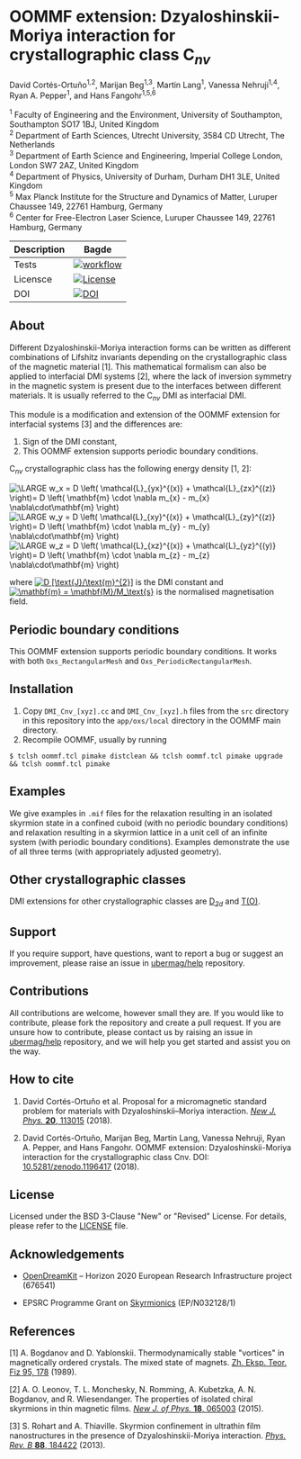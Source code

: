 # OOMMF extension: Dzyaloshinskii-Moriya interaction for crystallographic class C<sub><i>nv</i></sub>

David Cortés-Ortuño<sup>1,2</sup>, Marijan Beg<sup>1,3</sup>, Martin Lang<sup>1</sup>, Vanessa Nehruji<sup>1,4</sup>, Ryan A. Pepper<sup>1</sup>, and Hans Fangohr<sup>1,5,6</sup>

<sup>1</sup> Faculty of Engineering and the Environment, University of Southampton, Southampton SO17 1BJ, United Kingdom  
<sup>2</sup> Department of Earth Sciences, Utrecht University, 3584 CD Utrecht, The Netherlands  
<sup>3</sup> Department of Earth Science and Engineering, Imperial College London, London SW7 2AZ, United Kingdom  
<sup>4</sup> Department of Physics, University of Durham, Durham DH1 3LE, United Kingdom  
<sup>5</sup> Max Planck Institute for the Structure and Dynamics of Matter, Luruper Chaussee 149, 22761 Hamburg, Germany   
<sup>6</sup> Center for Free-Electron Laser Science, Luruper Chaussee 149, 22761 Hamburg, Germany

| Description | Bagde |
| ---         | ---   |
| Tests       | [![workflow](https://github.com/joommf/oommf-extension-dmi-cnv/actions/workflows/workflow.yml/badge.svg)](https://github.com/joommf/oommf-extension-dmi-cnv/actions/workflows/workflow.yml) |
| Licensce    | [![License](https://img.shields.io/badge/License-BSD%203--Clause-blue.svg)](https://opensource.org/licenses/BSD-3-Clause) |
| DOI         | [![DOI](https://zenodo.org/badge/DOI/10.5281/zenodo.1196417.svg)](https://doi.org/10.5281/zenodo.1196417) |

## About

Different Dzyaloshinskii-Moriya interaction forms can be written as different combinations of Lifshitz invariants depending on the crystallographic class of the magnetic material [1]. This mathematical formalism can also be applied to interfacial DMI systems [2], where the lack of inversion symmetry in the magnetic system is present due to the interfaces between different materials. It is usually referred to the C<sub><i>nv</i></sub> DMI as interfacial DMI.

This module is a modification and extension of the OOMMF extension for interfacial systems [3] and the differences are:

1. Sign of the DMI constant,
2. This OOMMF extension supports periodic boundary conditions.

C<sub><i>nv</i></sub> crystallographic class has the following energy density [1, 2]:

<a bhref="https://www.codecogs.com/eqnedit.php?latex=\LARGE&space;w_x&space;=&space;D&space;\left(&space;\mathcal{L}_{yx}^{(y)}&space;&plus;&space;\mathcal{L}_{zx}^{(z)}&space;\right)=&space;D&space;\left(&space;\mathbf{m}&space;\cdot&space;\nabla&space;m_{x}&space;-&space;m_{x}&space;\nabla\cdot\mathbf{m}&space;\right)" target="_blank"><img src="https://latex.codecogs.com/gif.latex?\LARGE&space;w_x&space;=&space;D&space;\left(&space;\mathcal{L}_{yx}^{(y)}&space;&plus;&space;\mathcal{L}_{zx}^{(z)}&space;\right)=&space;D&space;\left(&space;\mathbf{m}&space;\cdot&space;\nabla&space;m_{x}&space;-&space;m_{x}&space;\nabla\cdot\mathbf{m}&space;\right)" title="\LARGE w_x = D \left( \mathcal{L}_{yx}^{(x)} + \mathcal{L}_{zx}^{(z)} \right)= D \left( \mathbf{m} \cdot \nabla m_{x} - m_{x} \nabla\cdot\mathbf{m} \right)" /></a>
<a bhref="https://www.codecogs.com/eqnedit.php?latex=\LARGE&space;w_y&space;=&space;D&space;\left(&space;\mathcal{L}_{xy}^{(x)}&space;&plus;&space;\mathcal{L}_{zy}^{(z)}&space;\right)=&space;D&space;\left(&space;\mathbf{m}&space;\cdot&space;\nabla&space;m_{y}&space;-&space;m_{y}&space;\nabla\cdot\mathbf{m}&space;\right)" target="_blank"><img src="https://latex.codecogs.com/gif.latex?\LARGE&space;w_y&space;=&space;D&space;\left(&space;\mathcal{L}_{xy}^{(x)}&space;&plus;&space;\mathcal{L}_{zy}^{(z)}&space;\right)=&space;D&space;\left(&space;\mathbf{m}&space;\cdot&space;\nabla&space;m_{y}&space;-&space;m_{y}&space;\nabla\cdot\mathbf{m}&space;\right)" title="\LARGE w_y = D \left( \mathcal{L}_{xy}^{(x)} + \mathcal{L}_{zy}^{(z)} \right)= D \left( \mathbf{m} \cdot \nabla m_{y} - m_{y} \nabla\cdot\mathbf{m} \right)" /></a>
<a bhref="https://www.codecogs.com/eqnedit.php?latex=\LARGE&space;w_z&space;=&space;D&space;\left(&space;\mathcal{L}_{xz}^{(x)}&space;&plus;&space;\mathcal{L}_{yz}^{(y)}&space;\right)=&space;D&space;\left(&space;\mathbf{m}&space;\cdot&space;\nabla&space;m_{z}&space;-&space;m_{z}&space;\nabla\cdot\mathbf{m}&space;\right)" target="_blank"><img src="https://latex.codecogs.com/gif.latex?\LARGE&space;w_z&space;=&space;D&space;\left(&space;\mathcal{L}_{xz}^{(x)}&space;&plus;&space;\mathcal{L}_{yz}^{(y)}&space;\right)=&space;D&space;\left(&space;\mathbf{m}&space;\cdot&space;\nabla&space;m_{z}&space;-&space;m_{z}&space;\nabla\cdot\mathbf{m}&space;\right)" title="\LARGE w_z = D \left( \mathcal{L}_{xz}^{(x)} + \mathcal{L}_{yz}^{(y)} \right)= D \left( \mathbf{m} \cdot \nabla m_{z} - m_{z} \nabla\cdot\mathbf{m} \right)" /></a>

where <a href="https://www.codecogs.com/eqnedit.php?latex=D&space;[\text{J}/\text{m}^{2}]" target="_blank"><img src="https://latex.codecogs.com/gif.latex?D&space;[\text{J}/\text{m}^{2}]" title="D [\text{J}/\text{m}^{2}]" /></a> is the DMI constant and <a href="https://www.codecogs.com/eqnedit.php?latex=\mathbf{m}&space;=&space;\mathbf{M}/M_\text{s}" target="_blank"><img src="https://latex.codecogs.com/gif.latex?\mathbf{m}&space;=&space;\mathbf{M}/M_\text{s}" title="\mathbf{m} = \mathbf{M}/M_\text{s}" /></a> is the normalised magnetisation field.

## Periodic boundary conditions

This OOMMF extension supports periodic boundary conditions. It works with both `Oxs_RectangularMesh` and `Oxs_PeriodicRectangularMesh`.

## Installation

1. Copy `DMI_Cnv_[xyz].cc` and `DMI_Cnv_[xyz].h` files from the `src` directory in this repository into the `app/oxs/local` directory in the OOMMF main directory.
2. Recompile OOMMF, usually by running
```
$ tclsh oommf.tcl pimake distclean && tclsh oommf.tcl pimake upgrade && tclsh oommf.tcl pimake
```

## Examples

We give examples in `.mif` files for the relaxation resulting in an isolated skyrmion state in a confined cuboid (with no periodic boundary conditions) and relaxation resulting in a skyrmion lattice in a unit cell of an infinite system (with periodic boundary conditions). Examples demonstrate the use of all three terms (with appropriately adjusted geometry).

## Other crystallographic classes

DMI extensions for other crystallographic classes are [D<sub><i>2d</i></sub>](https://github.com/joommf/oommf-extension-dmi-d2d) and [T(O)](https://github.com/joommf/oommf-extension-dmi-t).

## Support

If you require support, have questions, want to report a bug or suggest an improvement, please raise an issue in [ubermag/help](https://github.com/ubermag/help) repository.

## Contributions

All contributions are welcome, however small they are. If you would like to contribute, please fork the repository and create a pull request. If you are unsure how to contribute, please contact us by raising an issue in [ubermag/help](https://github.com/ubermag/help) repository, and we will help you get started and assist you on the way.

## How to cite


1. David Cortés-Ortuño et al. Proposal for a micromagnetic standard problem for materials with Dzyaloshinskii–Moriya interaction. [*New J. Phys.* **20**, 113015](https://doi.org/10.1088/1367-2630/aaea1c) (2018).

2. David Cortés-Ortuño, Marijan Beg, Martin Lang, Vanessa Nehruji, Ryan A. Pepper, and Hans Fangohr. OOMMF extension: Dzyaloshinskii-Moriya interaction for the crystallographic class Cnv. DOI: [10.5281/zenodo.1196417](http://doi.org/10.5281/zenodo.1196417) (2018).

## License

Licensed under the BSD 3-Clause "New" or "Revised" License. For details, please refer to the [LICENSE](LICENSE) file.

## Acknowledgements

- [OpenDreamKit](http://opendreamkit.org/) – Horizon 2020 European Research Infrastructure project (676541)

- EPSRC Programme Grant on [Skyrmionics](http://www.skyrmions.ac.uk) (EP/N032128/1)

## References

[1] A. Bogdanov and D. Yablonskii. Thermodynamically stable "vortices" in magnetically ordered crystals. The mixed state of magnets. [Zh. Eksp. Teor. Fiz 95, 178](http://www.jetp.ac.ru/cgi-bin/e/index/e/68/1/p101?a=list) (1989).

[2] A. O. Leonov, T. L. Monchesky, N. Romming, A. Kubetzka, A. N. Bogdanov, and R. Wiesendanger. The properties of isolated chiral skyrmions in thin magnetic films. [*New J. of Phys.* **18**, 065003](http://iopscience.iop.org/article/10.1088/1367-2630/18/6/065003/meta) (2015).

[3] S. Rohart and A. Thiaville. Skyrmion confinement in ultrathin film nanostructures in the presence of Dzyaloshinskii-Moriya interaction. [*Phys. Rev. B* **88**, 184422](http://journals.aps.org/prb/abstract/10.1103/PhysRevB.88.184422) (2013).
